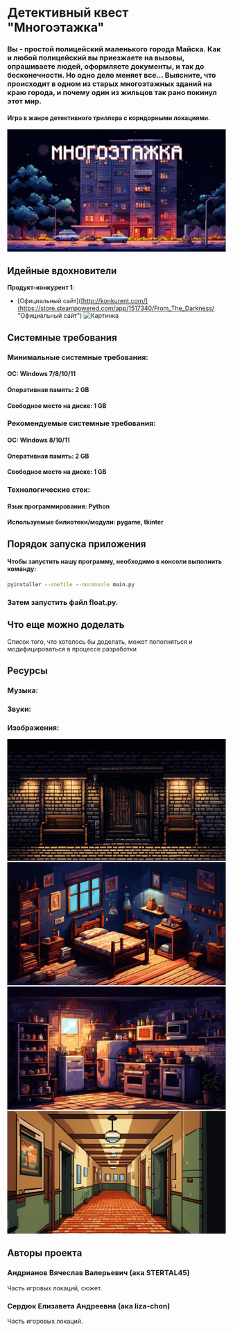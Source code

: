 # Детективный квест "Многоэтажка"

### Вы - простой полицейский маленького города Майска. Как и любой полицейский вы приезжаете на вызовы, опрашиваете людей, оформляете документы, и так до бесконечности. Но одно дело меняет все... Выясните, что происходит в одном из старых многоэтажных зданий на краю города, и почему один из жильцов так рано покинул этот мир.

#### Игра в жанре детективного триллера с коридорными локациями. 

![скриншот1](многоэтажка.jpg "скриншот1" )



## Идейные вдохновители

**Продукт-конкурент 1**:
- [Официальный сайт]([http://konkurent.com/](https://store.steampowered.com/app/1517340/From_The_Darkness/ "Официальный сайт")
![Картинка](capsule_616x353.png "Подсказка")



## Системные требования

### Минимальные системные требования:

#### ОС: Windows 7/8/10/11
#### Оперативная память: 2 GB
#### Свободное место на диске: 1 GB

### Рекомендуемые системные требования:
#### ОС: Windows 8/10/11
#### Оперативная память: 2 GB
#### Свободное место на диске: 1 GB
### Технологические стек:

#### Язык программирования: Python
#### Используемые билиотеки/модули: pygame, tkinter

## Порядок запуска приложения

#### Чтобы запустить нашу программу, необходимо в консоли выполнить команду:



```cmd
pyinstaller --onefile --noconsole main.py
```
### Затем запустить файл float.py.


## Что еще можно доделать

Список того, что хотелось бы доделать, может пополняться и модифицироваться в процессе разработки

## Ресурсы

### Музыка:



### Звуки:


### Изображения:
![diver.png](kandinsky-download-1702248139080.png "cкрин3")
![diver.png](kandinsky-download-1702302999623.png "cкрин4")
![diver.png](kandinsky-download-1702302755348.png "cкрин5")
![diver.png](kandinsky-download-1702303201782.png "cкрин6")


## Авторы проекта

### Андрианов Вячеслав Валерьевич (ака STERTAL45)
Часть игровых локаций, сюжет.
### Сердюк Елизавета Андреевна (ака liza-chon)
Часть игоровых локаций.
